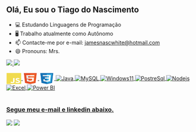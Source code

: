 ## Olá, Eu sou o Tiago do Nascimento

- 💻 Estudando Linguagens de Programação
- 🖥  Trabalho atualmente como Autônomo
- 📫 Contacte-me por e-mail: jamesnascwhite@hotmail.com 
- 😄 Pronouns: Mrs.
  
<div>
  <a href="https://github.com/TiagoSNascimento">
  <img height="180em" src="https://github-readme-stats.vercel.app/api?username=tiagosnascimento&show_icons=true&theme=onedark&include_all_commits=true&count_private=true"/>
  <img height="180em" src="https://github-readme-stats.vercel.app/api/top-langs/?username=tiagosnascimento&layout=compact&langs_count=6&theme=onedark"/>
</div>
    
<div style="display: inline_block"><br>
  <img align="center" alt="JavaScript" height="30" width="40" src="https://raw.githubusercontent.com/devicons/devicon/master/icons/javascript/javascript-plain.svg">
  <img align="center" alt="HTML" height="30" width="40" src="https://raw.githubusercontent.com/devicons/devicon/master/icons/html5/html5-original.svg">
  <img align="center" alt="CSS" height="30" width="40" src="https://raw.githubusercontent.com/devicons/devicon/master/icons/css3/css3-original.svg">
  <img align="center" alt="Java" height="30" width="40" src="https://cdn.jsdelivr.net/gh/devicons/devicon@latest/icons/java/java-original-wordmark.svg" />
  <img align="center" alt="MySQL" height="30" width="40" src="https://cdn.jsdelivr.net/gh/devicons/devicon@latest/icons/mysql/mysql-original-wordmark.svg" />
  <img align="center" alt="Windows11" height="30" width="40" src="https://cdn.jsdelivr.net/gh/devicons/devicon@latest/icons/windows11/windows11-original-wordmark.svg" />
  <img align="center" alt="PostreSql" height="30" width="40" src="https://cdn.jsdelivr.net/gh/devicons/devicon@latest/icons/postgresql/postgresql-original-wordmark.svg" />
  <img align="center" alt="Nodejs" height="30" width="40" src="https://cdn.jsdelivr.net/gh/devicons/devicon@latest/icons/nodejs/nodejs-original-wordmark.svg" />
  <img align="center" alt="Excel" height="30" width="40" src="[URL do Excel]" />
  <img align="center" alt="Power BI" height="30" width="40" src="[URL do Power BI]" />

</div>
 
 <br>
 
  ### Segue meu e-mail e linkedin abaixo.
 
<div> 
<div> 

  <a href = "mailto:jamesnascwhite@hotmail.com"><img src="https://img.shields.io/badge/-Outlook-%23333?style=for-the-badge&logo=gmail&logoColor=white" target="_blank"></a>
  <a href="https://www.linkedin.com/in/tiago-nascimento7/" target="_blank"><img src="https://img.shields.io/badge/-LinkedIn-%230077B5?style=for-the-badge&logo=linkedin&logoColor=white" target="_blank"></a>

</div>
